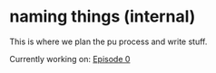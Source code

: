 # naming things (internal)

This is where we plan the pu process and write stuff.

Currently working on: [Episode 0](https://github.com/naming-things/internal/projects/1)
